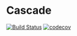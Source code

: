 # Cascade

[![Build Status](https://travis-ci.org/GridCascade/Cascade.svg?branch=master)](https://travis-ci.org/GridCascade/Cascade)
[![codecov](https://codecov.io/gh/GridCascade/Cascade/branch/develop/graph/badge.svg)](https://codecov.io/gh/GridCascade/Cascade)
